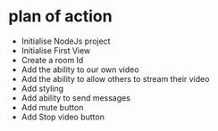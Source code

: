 # plan of action

- Initialise NodeJs project
- Initialise First View
- Create a room Id
- Add the ability to our own video
- Add the ability to allow others to stream their video
- Add styling
- Add ability to send messages
- Add mute button
- Add Stop video button
